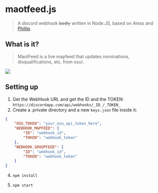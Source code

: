 # maotfeed.js 
>A discord webhook ~~badly~~ written in Node.JS, based on Aiess and [Phillip](https://github.com/rorre/Phillip).

## What is it?
>MaotFeed is a live mapfeed that updates nominations, disqualifications, etc, from osu!.

![](https://i.imgur.com/w6keFC5.png)

## Setting up
1. Get the WebHook URL and get the ID and the TOKEN:
`https://discordapp.com/api/webhooks/_ID_/_TOKEN_`
3. Create a .private directory and a new `keys.json` file inside it:
```json
{
    "OSU_TOKEN": "your_osu_api_token_here",
    "WEBHOOK_MAPFEED": {
        "ID": "webhook_id",
        "TOKEN": "webhook_token"
    },
    "WEBHOOK_GROUPFEED": {
        "ID": "webhook_id",
        "TOKEN": "webhook_token"
    }
}
```
4. `npm install` 

3. `npm start`
